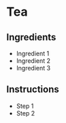 # Tea

## Ingredients

- Ingredient 1
- Ingredient 2
- Ingredient 3

## Instructions

- Step 1
- Step 2